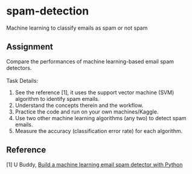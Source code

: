 # spam-detection
Machine learning to classify emails as spam or not spam

## Assignment

Compare the performances of machine learning-based email spam detectors.
<br><br>
Task Details:
1. See the reference [1], it uses the support vector machine (SVM) algorithm to identify spam emails.
2. Understand the concepts therein and the workflow.
3. Practice the code and run on your own machines/Kaggle.
4. Use two other machine learning algorithms (any two) to detect spam emails. 
5. Measure the accuracy (classification error rate) for each algorithm.

## Reference
[1] U Buddy, [Build a machine learning email spam detector with Python](https://blog.logrocket.com/email-spam-detector-python-machine-learning/)
